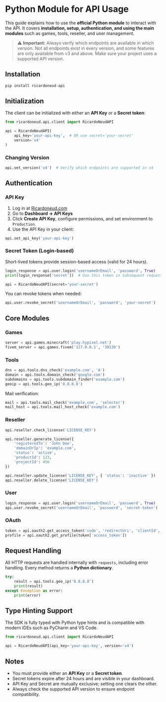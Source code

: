# Python Module for API Usage

This guide explains how to use the **official Python module** to interact with the API. It covers **installation, setup, authentication, and using the main modules** such as games, tools, reseller, and user management.

> ⚠️ **Important:** Always verify which endpoints are available in which version. Not all endpoints exist in every version, and some features are only available from v3 and above. Make sure your project uses a supported API version.

## Installation

```bash
pip install ricardoneud-api
```

## Initialization

The client can be initialized with either an **API Key** or a **Secret token**:

```python
from ricardoneud.api.client import RicardoNeudAPI

api = RicardoNeudAPI(
    api_key='your-api-key',  # OR use secret='your-secret'
    version='v4'
)
```

### Changing Version

```python
api.set_version('v4')  # Verify which endpoints are supported in v4
```

## Authentication

### API Key

1. Log in at [Ricardoneud.com](https://auth.ricardoneud.com/login)
2. Go to **Dashboard → API Keys**
3. Click **Create API Key**, configure permissions, and set environment to `Production`.
4. Use the API Key in your client:

```python
api.set_api_key('your-api-key')
```

### Secret Token (Login-based)

Short-lived tokens provide session-based access (valid for 24 hours).

```python
login_response = api.user.login('usernameOrEmail', 'password', True)
print(login_response['secret'])  # Use this token in subsequent requests
```

```python
api = RicardoNeudAPI(secret='your-secret')
```

You can revoke tokens when needed:

```python
api.user.revoke_secret('usernameOrEmail', 'password', 'your-secret')
```

## Core Modules

### Games

```python
server = api.games.minecraft('play.hypixel.net')
fivem_server = api.games.fivem('127.0.0.1', '30120')
```

### Tools

```python
dns = api.tools.dns_check('example.com', 'A')
domain = api.tools.domain_check('google.com')
subdomains = api.tools.subdomain_finder('example.com')
geoip = api.tools.geo_ip('8.8.8.8')
```

Mail verification:

```python
mail = api.tools.mail_check('example.com', 'selector')
mail_host = api.tools.mail_host_check('example.com')
```

### Reseller

```python
api.reseller.check_license('LICENSE_KEY')

api.reseller.generate_license({
    'registeredTo': 'John Doe',
    'domainOrIp': 'example.com',
    'status': 'active',
    'productId': 123,
    'projectId': 456
})

api.reseller.update_license('LICENSE_KEY', { 'status': 'inactive' })
api.reseller.delete_license('LICENSE_KEY')
```

### User

```python
login_response = api.user.login('usernameOrEmail', 'password', True)
api.user.revoke_secret('usernameOrEmail', 'password', 'secret-token')
```

### OAuth

```python
token = api.oauth2.get_access_token('code', 'redirectUri', 'clientId', 'clientSecret')
profile = api.oauth2.get_profile(token['access_token'])
```

## Request Handling

All HTTP requests are handled internally with `requests`, including error handling. Every method returns a **Python dictionary**.

```python
try:
    result = api.tools.geo_ip('8.8.8.8')
    print(result)
except Exception as error:
    print(error)
```

## Type Hinting Support

The SDK is fully typed with Python type hints and is compatible with modern IDEs such as PyCharm and VS Code.

```python
from ricardoneud.api.client import RicardoNeudAPI

api = RicardoNeudAPI(api_key='your-api-key', version='v4')
```

## Notes

* You must provide either an **API Key** or a **Secret token**.
* Secret tokens expire after 24 hours and are visible in your dashboard.
* API Key and Secret are mutually exclusive; setting one clears the other.
* Always check the supported API version to ensure endpoint compatibility.
